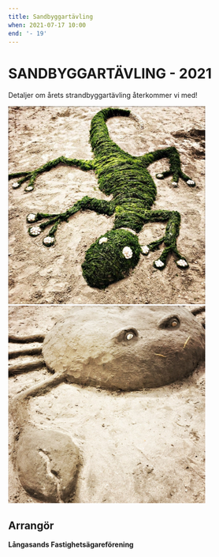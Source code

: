 ```yaml
---
title: Sandbyggartävling
when: 2021-07-17 10:00
end: '- 19'
---
```

# SANDBYGGARTÄVLING - 2021

Detaljer om årets strandbyggartävling återkommer vi med!

<div class="center my-3">
    <img class="px-1 pt-1" width="400" src="/assets/images/sandodla.jpg" />
    <img class="px-1 pt-1" width="400" src="/assets/images/sandkrabba.jpg" />
</div>

<!--
Med anledning av rådande omständigheter kommer årets sandbyggartävling genomföras på följande sätt:

**När:** Välj någon lämplig tidpunkt och plats under helgen den 18-19 juli 2020 (håll avstånd om flera lag råkar bygga samtidigt!)

**Lag:** max 5 personer

**Byggtid:** 1,5 timme

**Tävlingsgrupper**
1. upp till 12 år
2. 13-17 år
3. 18 år och uppåt

**Inlämning av tävlingsbidrag:** Maila foto av konstverket, namn och ålder på deltagarna samt telefonnummer till ordforande@langasand.se

**Jury:** Konstverken kommer att bedömas utifrån fantasirikedom och konstnärlighet.

**Prisutdelning:** Vinnarna kontaktas via telefon den 20 juli

Inspiration kan hämtas från föregående års tävlingar. Bilder på vår Facebook-sida här: <a href="https://www.facebook.com/media/set/?set=a.1507193269328859.1073741828.693299794051548&amp;type=1&amp;l=995880b25f">Soliga Långasand - Sandbyggartävling 2017</a>
-->

## Arrangör
**Långasands Fastighetsägareförening**
